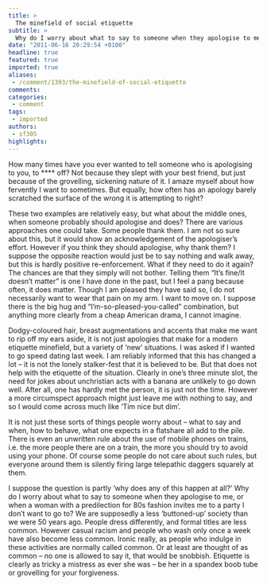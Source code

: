 ```yaml
---
title: >
  The minefield of social etiquette
subtitle: >
  Why do I worry about what to say to someone when they apologise to me?
date: "2011-06-16 20:29:54 +0100"
headline: true
featured: true
imported: true
aliases:
 - /comment/1393/the-minefield-of-social-etiquette
comments:
categories:
 - comment
tags:
 - imported
authors:
 - sf305
highlights:
---
```


How many times have you ever wanted to tell someone who is apologising to you, to **** off? Not because they slept with your best friend, but just because of the grovelling, sickening nature of it. I amaze myself about how fervently I want to sometimes. But equally, how often has an apology barely scratched the surface of the wrong it is attempting to right?

These two examples are relatively easy, but what about the middle ones, when someone probably should apologise and does? There are various approaches one could take. Some people thank them. I am not so sure about this, but it would show an acknowledgement of the apologiser’s effort. However if you think they should apologise, why thank them? I suppose the opposite reaction would just be to say nothing and walk away, but this is hardly positive re-enforcement. What if they need to do it again? The chances are that they simply will not bother. Telling them “It’s fine/It doesn’t matter” is one I have done in the past, but I feel a pang because often, it does matter. Though I am pleased they have said so, I do not necessarily want to wear that pain on my arm. I want to move on. I suppose there is the big hug and “I’m-so-pleased-you-called” combination, but anything more clearly from a cheap American drama, I cannot imagine.

Dodgy-coloured hair, breast augmentations and accents that make me want to rip off my ears aside, it is not just apologies that make for a modern etiquette minefield, but a variety of ‘new’ situations. I was asked if I wanted to go speed dating last week. I am reliably informed that this has changed a lot – it is not the lonely stalker-fest that it is believed to be. But that does not help with the etiquette of the situation. Clearly in one’s three minute slot, the need for jokes about unchristian acts with a banana are unlikely to go down well. After all, one has hardly met the person, it is just not the time. However a more circumspect approach might just leave me with nothing to say, and so I would come across much like ‘Tim nice but dim’.

It is not just these sorts of things people worry about – what to say and when, how to behave, what one expects in a flatshare all add to the pile. There is even an unwritten rule about the use of mobile phones on trains, i.e. the more people there are on a train, the more you should try to avoid using your phone. Of course some people do not care about such rules, but everyone around them is silently firing large telepathic daggers squarely at them.

I suppose the question is partly ‘why does any of this happen at all?’ Why do I worry about what to say to someone when they apologise to me, or when a woman with a predilection for 80s fashion invites me to a party I don’t want to go to? We are supposedly a less ‘buttoned-up’ society than we were 50 years ago. People dress differently, and formal titles are less common. However casual racism and people who wash only once a week have also become less common. Ironic really, as people who indulge in these activities are normally called common. Or at least are thought of as common – no one is allowed to say it, that would be snobbish. Etiquette is clearly as tricky a mistress as ever she was – be her in a spandex boob tube or grovelling for your forgiveness.
